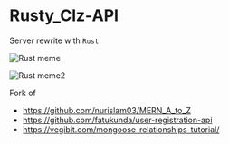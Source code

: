 # Rusty_Clz-API

Server rewrite with `Rust`

![Rust meme](https://camo.githubusercontent.com/d92f0f714399130a60e78382de68e126378ea14c/68747470733a2f2f63646e2e646973636f72646170702e636f6d2f6174746163686d656e74732f3333323237313132343136313439353034302f3333323237313331343239373638333937382f6d656d652e706e67)

![Rust meme2](https://www.joshhejna.com/post/rust-for-frc/riir_hudc587b6fba4083cfb1069200d1b7c942_23198_0x400_resize_q75_box.jpg)

Fork of

- https://github.com/nurislam03/MERN_A_to_Z
- https://github.com/fatukunda/user-registration-api
- https://vegibit.com/mongoose-relationships-tutorial/
